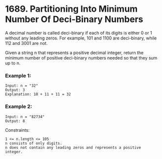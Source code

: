 # 1689. Partitioning Into Minimum Number Of Deci-Binary Numbers


A decimal number is called deci-binary if each of its digits is either 0 or 1 without any leading zeros. For example, 101 and 1100 are deci-binary, while 112 and 3001 are not.

Given a string n that represents a positive decimal integer, return the minimum number of positive deci-binary numbers needed so that they sum up to n.
 

### Example 1:
```
Input: n = "32"
Output: 3
Explanation: 10 + 11 + 11 = 32
```

### Example 2:
```
Input: n = "82734"
Output: 8
 ```

Constraints:
```
1 <= n.length <= 105
n consists of only digits.
n does not contain any leading zeros and represents a positive integer.
```
